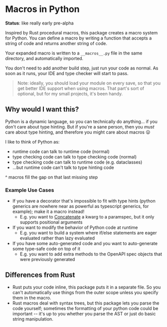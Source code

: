 
# Macros in Python

**Status**: like really early pre-alpha

Inspired by Rust procedural macros, this package creates a macro system for Python. You can define a macro by writing a function that accepts a string of code and returns another string of code.

Your expanded macro is written to a `__macros__.py` file in the same directory, and automatically imported.

You don't need to add another build step, just run your code as normal. As soon as it runs, your IDE and type checker will start to pass.

> Note: ideally, you should load your module on every save, so that you get better IDE support when using macros. That part's sort of optional, but for my small projects, it's been handy.

## Why would I want this?

Python is a dynamic language, so you can technically do anything... if you don't care about type hinting. But if you're a sane person, then you *must* care about type hinting, and therefore you might care about macros 😛 

I like to think of Python as:
* runtime code can talk to runtime code (normal)
* type checking code can talk to type checking code (normal)
* type checking code can talk to runtime code (e.g. dataclasses)
* ...but runtime code can't talk to type hinting code

^ macros fill the gap on that last missing step


### Example Use Cases

* If you have a decorator that's impossible to fit with type hints (python generics are nowhere near as powerful as typescript generics, for example); make it a macro instead!
  * E.g. you want to [Concatenate](https://docs.python.org/3/library/typing.html#typing.Concatenate) a kwarg to a paramspec, but it only supports positional arguments
* If you want to modify the behavior of Python code at runtime
  * E.g. you want to build a system where if/else statements are eager evaluated rather than lazy evaluated
* If you have some auto-generated code and you want to auto-generate some type-safe code on top of it
  * E.g. you want to add extra methods to the OpenAPI spec objects that were previously generated

## Differences from Rust

* Rust puts your code inline, this package puts it in a separate file. So you can't automatically use things from the outer scope unless you specify them in the macro.
* Rust macros deal with syntax trees, but this package lets you parse the code yourself; sometimes the formatting of your python code could be important -- it's up to you whether you parse the AST or just do basic string manipulation.


